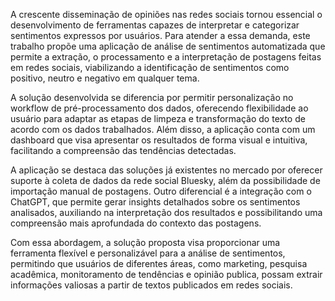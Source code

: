 A crescente disseminação de opiniões nas redes sociais tornou essencial o desenvolvimento de ferramentas capazes de interpretar e categorizar sentimentos expressos por usuários. Para atender a essa demanda, este trabalho propõe uma aplicação de análise de sentimentos automatizada que permite a extração, o processamento e a interpretação de postagens feitas em redes sociais, viabilizando a identificação de sentimentos como positivo, neutro e negativo em qualquer tema.

A solução desenvolvida se diferencia por permitir personalização no workflow de pré-processamento dos dados, oferecendo flexibilidade ao usuário para adaptar as etapas de limpeza e transformação do texto de acordo com os dados trabalhados. Além disso, a aplicação conta com um dashboard que visa apresentar os resultados de forma visual e intuitiva, facilitando a compreensão das tendências detectadas.

A aplicação se destaca das soluções já existentes no mercado por oferecer suporte à coleta de dados da rede social Bluesky, além da possibilidade de importação manual de postagens. Outro diferencial é a integração com o ChatGPT, que permite gerar insights detalhados sobre os sentimentos analisados, auxiliando na interpretação dos resultados e possibilitando uma compreensão mais aprofundada do contexto das postagens.

Com essa abordagem, a solução proposta visa proporcionar uma ferramenta flexível e personalizável para a análise de sentimentos, permitindo que usuários de diferentes áreas, como marketing, pesquisa acadêmica, monitoramento de tendências e opinião publica, possam extrair informações valiosas a partir de textos publicados em redes sociais.

